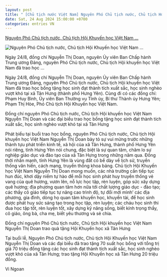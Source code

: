```yaml
---
layout: post
title: " [Chủ tịch nước Việt Nam] Nguyên Phó Chủ tịch nước, Chủ tịch Hội Khuyến học Việt Nam ..."
date: Sat, 24 Aug 2024 15:00:00 +0700
categories: entries VN
---
```

[Nguyên Phó Chủ tịch nước, Chủ tịch Hội Khuyến học Việt Nam ...](https://baohungyen.vn/nguyen-pho-chu-tich-nuoc-chu-tich-hoi-khuyen-hoc-viet-nam-nguyen-thi-doan-trao-hoc-bong-tang-hoc-sin-3174845.html)

![Nguyên Phó Chủ tịch nước, Chủ tịch Hội Khuyến học Việt Nam ...](https://mediabhy.mediatech.vn/upload/image/202408/thumbnail/73837_dong_chi_nguyen_pho_chu_tich_nuoc_chu_tich_hoi_khuyen_hoc_viet_nam_nguyen_thi_doan_va_cac_dai_bieu_trao_hoc_bong_tang_hoc_sinh_dat_thanh_tich_xuat_sac_17385924.jpg)

Ngày 24/8, đồng chí Nguyễn Thị Doan, nguyên Ủy viên Ban Chấp hành Trung ương Đảng, nguyên Phó Chủ tịch nước, Chủ tịch Hội khuyến học Việt Nam đã trao học ...

Ngày 24/8, đồng chí Nguyễn Thị Doan, nguyên Ủy viên Ban Chấp hành Trung ương Đảng, nguyên Phó Chủ tịch nước, Chủ tịch Hội khuyến học Việt Nam đã trao học bổng tặng học sinh đạt thành tích xuất sắc, học sinh nghèo vượt khó tại xã Tân Hưng (thành phố Hưng Yên). Cùng đi có các đồng chí: Phạm Huy Bình, Ủy viên Ban Thường vụ Tỉnh ủy, Bí thư Thành ủy Hưng Yên; Phạm Thị Hòe, Phó Chủ tịch Hội Khuyến học Việt Nam.

Đồng chí nguyên Phó Chủ tịch nước, Chủ tịch Hội khuyến học Việt Nam Nguyễn Thị Doan và các đại biểu trao học bổng tặng học sinh đạt thành tích xuất sắc, học sinh nghèo vượt khó tại xã Tân Hưng

Phát biểu tại buổi trao học bổng, nguyên Phó Chủ tịch nước, Chủ tịch Hội khuyến học Việt Nam Nguyễn Thị Doan bày tỏ sự vui mừng trước những thành tựu phát triển kinh tế, xã hội của xã Tân Hưng, thành phố Hưng Yên nói riêng, tỉnh Hưng Yên nói chung, đặc biệt là sự quan tâm, chăm lo sự nghiệp giáo dục và đào tạo của xã Tân Hưng trong những năm qua. Đồng thời nhấn mạnh, tỉnh Hưng Yên là vùng đất có bề dày về lịch sử, truyền thống văn hiến, cách mạng, truyền thống khoa bảng. Chủ tịch Hội Khuyến học Việt Nam Nguyễn Thị Doan mong muốn, các nhà trường cần tiếp tục hun đúc, khơi dậy niềm tự hào để mỗi học sinh phát huy truyền thống vẻ vang của quê hương, vươn lên, nỗ lực học tập, rèn luyện, góp sức xây dựng quê hương; địa phương quan tâm hơn nữa tới chất lượng giáo dục - đào tạo; các thầy cô giáo tiếp tục tự nâng cao trình độ, tự đổi mới mình’ các địa phương, gia đình, dòng họ quan tâm khuyến học, khuyến tài, để học sinh được phát huy sức sáng tạo trong học tập, rèn luyện; các cháu học sinh thi đua học tập tốt, rèn luyện tốt, xây dựng kỹ năng sống, biết kính trọng thầy, cô giáo, ông bà, cha mẹ, biết yêu thương và sẻ chia.

Đồng chí nguyên Phó Chủ tịch nước, Chủ tịch Hội khuyến học Việt Nam Nguyễn Thị Doan trao quà tặng Hội Khuyến học xã Tân Hưng

Tại buổi lễ, Nguyên Phó Chủ tịch nước, Chủ tịch Hội Khuyến học Việt Nam Nguyễn Thị Doan và các đại biểu đã trao tặng 70 suất học bổng với tổng trị giá 70 triệu đồng tặng các học sinh đạt thành tích xuất sắc, học sinh nghèo vượt khó của xã Tân Hưng; trao tặng Hội Khuyến học xã Tân Hưng 20 triệu đồng.

Vi Ngoan

